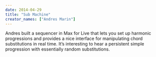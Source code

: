```yaml
---
date: 2014-04-29
title: "Sub Machine"
creator_names: ["Andres Marin"]
---
```


Andres built a sequencer in Max for Live that lets you set up harmonic progressions and provides a nice interface for manipulating chord substitutions in real time. It’s interesting to hear a persistent simple progression with essentially random substitutions.